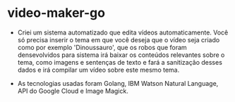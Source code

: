 # video-maker-go

- Criei um sistema automatizado que edita vídeos automaticamente. Você só precisa inserir o tema em que você deseja que o vídeo seja criado como por exemplo 'Dinoussauro', que os robos que foram densevolvidos para sistema irá baixar os conteúdos relevantes sobre o tema, como imagens e sentenças de texto e fará a sanitização desses dados e irá compilar um vídeo sobre este mesmo tema.

- As tecnologias usadas foram Golang, IBM Watson Natural Language, API do Google Cloud e Image Magick.
